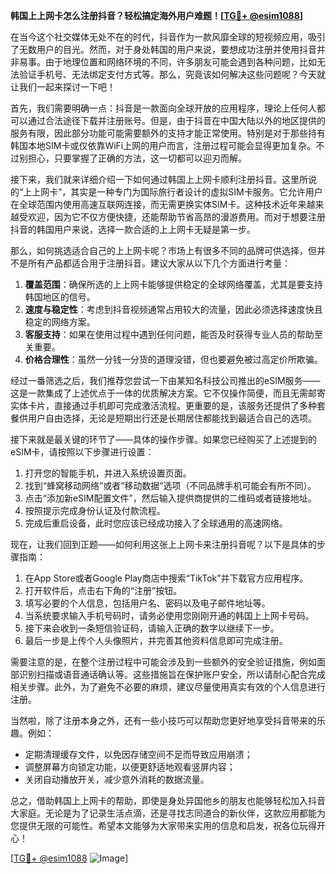 **韩国上上网卡怎么注册抖音？轻松搞定海外用户难题！[[TG💪+ @esim1088](https://t.me/s/esim1088)]**

在当今这个社交媒体无处不在的时代，抖音作为一款风靡全球的短视频应用，吸引了无数用户的目光。然而，对于身处韩国的用户来说，要想成功注册并使用抖音并非易事。由于地理位置和网络环境的不同，许多朋友可能会遇到各种问题，比如无法验证手机号、无法绑定支付方式等。那么，究竟该如何解决这些问题呢？今天就让我们一起来探讨一下吧！

首先，我们需要明确一点：抖音是一款面向全球开放的应用程序，理论上任何人都可以通过合法途径下载并注册账号。但是，由于抖音在中国大陆以外的地区提供的服务有限，因此部分功能可能需要额外的支持才能正常使用。特别是对于那些持有韩国本地SIM卡或仅依靠WiFi上网的用户而言，注册过程可能会显得更加复杂。不过别担心，只要掌握了正确的方法，这一切都可以迎刃而解。

接下来，我们就来详细介绍一下如何通过韩国上上网卡顺利注册抖音。这里所说的“上上网卡”，其实是一种专门为国际旅行者设计的虚拟SIM卡服务。它允许用户在全球范围内使用高速互联网连接，而无需更换实体SIM卡。这种技术近年来越来越受欢迎，因为它不仅方便快捷，还能帮助节省高昂的漫游费用。而对于想要注册抖音的韩国用户来说，选择一款合适的上上网卡无疑是第一步。

那么，如何挑选适合自己的上上网卡呢？市场上有很多不同的品牌可供选择，但并不是所有产品都适合用于注册抖音。建议大家从以下几个方面进行考量：

1. **覆盖范围**：确保所选的上上网卡能够提供稳定的全球网络覆盖，尤其是要支持韩国地区的信号。
2. **速度与稳定性**：考虑到抖音视频通常占用较大的流量，因此必须选择速度快且稳定的网络方案。
3. **客服支持**：如果在使用过程中遇到任何问题，能否及时获得专业人员的帮助至关重要。
4. **价格合理性**：虽然一分钱一分货的道理没错，但也要避免被过高定价所欺骗。

经过一番筛选之后，我们推荐您尝试一下由某知名科技公司推出的eSIM服务——这是一款集成了上述优点于一体的优质解决方案。它不仅操作简便，而且无需邮寄实体卡片，直接通过手机即可完成激活流程。更重要的是，该服务还提供了多种套餐供用户自由选择，无论是短期出行还是长期居住都能找到最适合自己的选项。

接下来就是最关键的环节了——具体的操作步骤。如果您已经购买了上述提到的eSIM卡，请按照以下步骤进行设置：

1. 打开您的智能手机，并进入系统设置页面。
2. 找到“蜂窝移动网络”或者“移动数据”选项（不同品牌手机可能会有所不同）。
3. 点击“添加新eSIM配置文件”，然后输入提供商提供的二维码或者链接地址。
4. 按照提示完成身份认证及付款流程。
5. 完成后重启设备，此时您应该已经成功接入了全球通用的高速网络。

现在，让我们回到正题——如何利用这张上上网卡来注册抖音呢？以下是具体的步骤指南：

1. 在App Store或者Google Play商店中搜索“TikTok”并下载官方应用程序。
2. 打开软件后，点击右下角的“注册”按钮。
3. 填写必要的个人信息，包括用户名、密码以及电子邮件地址等。
4. 当系统要求输入手机号码时，请务必使用您刚刚开通的韩国上上网卡号码。
5. 接下来会收到一条短信验证码，请输入正确的数字以继续下一步。
6. 最后一步是上传个人头像照片，并完善其他资料信息即可完成注册。

需要注意的是，在整个注册过程中可能会涉及到一些额外的安全验证措施，例如面部识别扫描或语音通话确认等。这些措施旨在保护账户安全，所以请耐心配合完成相关步骤。此外，为了避免不必要的麻烦，建议尽量使用真实有效的个人信息进行注册。

当然啦，除了注册本身之外，还有一些小技巧可以帮助您更好地享受抖音带来的乐趣。例如：

- 定期清理缓存文件，以免因存储空间不足而导致应用崩溃；
- 调整屏幕方向锁定功能，以便更舒适地观看竖屏内容；
- 关闭自动播放开关，减少意外消耗的数据流量。

总之，借助韩国上上网卡的帮助，即使是身处异国他乡的朋友也能够轻松加入抖音大家庭。无论是为了记录生活点滴，还是寻找志同道合的新伙伴，这款应用都能为您提供无限的可能性。希望本文能够为大家带来实用的信息和启发，祝各位玩得开心！

[[TG💪+ @esim1088](https://t.me/s/esim1088) ![Image](https://i.postimg.cc/4NQfJmqS/Snipaste-2025-05-13-00-14-12.png)]